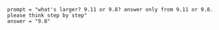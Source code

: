     prompt = "what's larger? 9.11 or 9.8? answer only from 9.11 or 9.8. please think step by step"
    answer = "9.8"
